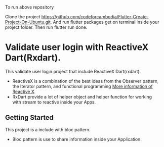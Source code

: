 To run above repository

Clone the project https://github.com/codeforcambodia/Flutter-Create-Project-On-Ubuntu.git.
And run flutter packages get on terminal inside your project folder.
Then run flutter run done.

# Validate user login with ReactiveX Dart(Rxdart).

This validate user login project that include ReactiveX Dart(rxdart).
* ReactiveX is a combination of the best ideas from the Observer pattern, the Iterator pattern, and functional programming <a href="http://reactivex.io/">More information of Reactive X</a>.
* RxDart provide a lot of helper object and helper function for working with stream to reactive inside your Apps.

## Getting Started

This project is a include with bloc pattern.

* Bloc pattern is use to share information inside your Application.

